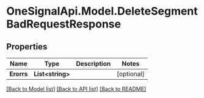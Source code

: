 # OneSignalApi.Model.DeleteSegmentBadRequestResponse

## Properties

Name | Type | Description | Notes
------------ | ------------- | ------------- | -------------
**Erorrs** | **List&lt;string&gt;** |  | [optional] 

[[Back to Model list]](../README.md#documentation-for-models) [[Back to API list]](../README.md#documentation-for-api-endpoints) [[Back to README]](../README.md)

